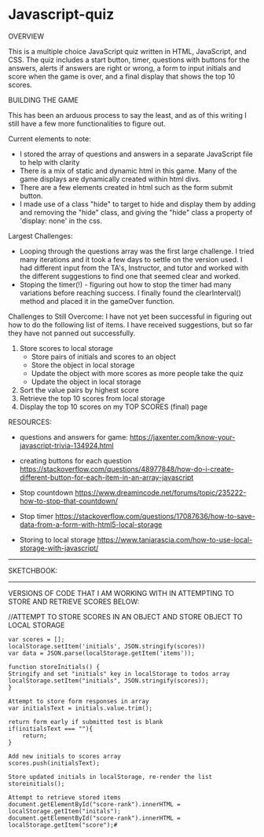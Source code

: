 # Javascript-quiz

OVERVIEW

This is a multiple choice JavaScript quiz written in HTML, JavaScript, and CSS. The quiz includes a start button, timer, questions with buttons for the answers, alerts if answers are right or wrong, a form to input initials and score when the game is over, and a final display that shows the top 10 scores. 

BUILDING THE GAME

This has been an arduous process to say the least, and as of this writing I still have a few more functionalities to figure out. 

Current elements to note:
- I stored the array of questions and answers in a separate JavaScript file to help with clarity 
- There is a mix of static and dynamic html in this game. Many of the game displays are dynamically created within html divs. 
- There are a few elements created in html such as the form submit button.
- I made use of a class "hide" to target <divs> to hide and display them by adding and removing the "hide" class, and giving the "hide" class a property of 'display: none' in the css.

Largest Challenges:
- Looping through the questions array was the first large challenge. I tried many iterations and it took a few days to settle on the version used. I had different input from the TA's, Instructor, and tutor and worked with the different suggestions to find one that seemed clear and worked.  
- Stoping the timer(!) - figuring out how to stop the timer had many variations before reaching success. I finally found the clearInterval() method and placed it in the gameOver function. 

Challenges to Still Overcome:
I have not yet been successful in figuring out how to do the following list of items. I have received suggestions, but so far they have not panned out successfully. 

1. Store scores to local storage    
    * Store pairs of initials and scores to an object
    * Store the object in local storage
    * Update the object with more scores as more people take the quiz
    * Update the object in local storage
2. Sort the value pairs by highest score
3. Retrieve the top 10 scores from local storage
4. Display the top 10 scores on my TOP SCORES (final) page
    

RESOURCES:
* questions and answers for game: https://jaxenter.com/know-your-javascript-trivia-134924.html
* creating buttons for each question https://stackoverflow.com/questions/48977848/how-do-i-create-different-button-for-each-item-in-an-array-javascript

* Stop countdown https://www.dreamincode.net/forums/topic/235222-how-to-stop-that-countdown/

* Stop timer https://stackoverflow.com/questions/17087636/how-to-save-data-from-a-form-with-html5-local-storage

* Storing to local storage https://www.taniarascia.com/how-to-use-local-storage-with-javascript/

* * * * * * * *
  SKETCHBOOK:
* * * * * * * *

VERSIONS OF CODE THAT I AM WORKING WITH IN ATTEMPTING TO STORE AND RETRIEVE SCORES BELOW:    

//ATTEMPT TO STORE SCORES IN AN OBJECT AND STORE OBJECT TO LOCAL STORAGE

    var scores = [];
    localStorage.setItem('initials', JSON.stringify(scores))
    var data = JSON.parse(localStorage.getItem('items'));

    function storeInitials() {
    Stringify and set "initials" key in localStorage to todos array
    localStorage.setItem("initials", JSON.stringify(scores));
    }
    
    Attempt to store form responses in array
    var initialsText = initials.value.trim();
    
    return form early if submitted test is blank
    if(initialsText === ""){
        return;
    }

    Add new initials to scores array
    scores.push(initialsText);
    
    Store updated initials in localStorage, re-render the list
    storeinitials();

    Attempt to retrieve stored items
    document.getElementById("score-rank").innerHTML = localStorage.getItem("initals");
    document.getElementById("score-rank").innerHTML = localStorage.getItem("score");#
